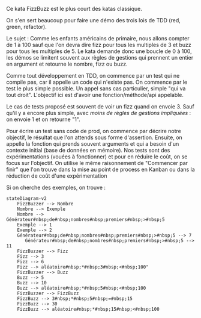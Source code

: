 Ce kata FizzBuzz est le plus court des katas classique.

On s'en sert beaucoup pour faire une démo des trois lois de TDD (red, green, refactor).

Le sujet : Comme les enfants américains de primaire, nous allons compter de 1 à 100 sauf que l'on devra dire fizz pour tous les multiples de 3 et buzz pour tous les multiples de 5.
Le kata demande donc une boucle de 0 à 100, les démos se limitent souvent aux règles de gestions qui prennent un entier en argument et retourne le nombre, fizz ou buzz.

Comme tout développement en TDD, on commence par un test qui ne compile pas, car il appelle un code qui n'existe pas.
On commence par le test le plus simple possible.
Un appel sans cas particulier, simple "qui va tout droit".
L'objectif ici est d'avoir une fonction/méthode/api appelable.

Le cas de tests proposé est souvent de voir un fizz quand on envoie 3.
Sauf qu'il y a encore plus simple, avec *moins de règles de gestions impliquées* : on envoie 1 et on retourne "1".

Pour écrire un test sans code de prod, on commence par décrire notre objectif, le résultat que l'on attends sous forme d'assertion.
Ensuite, on appelle la fonction qui prends souvent arguments et qui a besoin d'un contexte initial (base de données en mémoire).
Nos tests sont des expérimentations (vouées à fonctionner) et pour en réduire le coût, on se focus sur l'objectif.
On utilise le même raisonnement de "Commencer par finir" que l'on trouve dans la mise au point de process en Kanban ou dans la réduction de coût d'une expérimentation

Si on cherche des exemples, on trouve :
```mermaid
stateDiagram-v2
    FizzBuzzer --> Nombre
    Nombre --> Exemple
    Nombre --> Générateur#nbsp;de#nbsp;nombres#nbsp;premiers#nbsp;>#nbsp;5
    Exemple --> 1
    Exemple --> 2
	Générateur#nbsp;de#nbsp;nombres#nbsp;premiers#nbsp;>#nbsp;5 --> 7
	   Générateur#nbsp;de#nbsp;nombres#nbsp;premiers#nbsp;>#nbsp;5 --> 11
    FizzBuzzer --> Fizz
    Fizz --> 3
    Fizz --> 6
    Fizz --> aléatoire#nbsp;*#nbsp;3#nbsp;<#nbsp;100"
    FizzBuzzer --> Buzz
    Buzz --> 5
    Buzz --> 10
    Buzz --> aléatoire#nbsp;*#nbsp;5#nbsp;<#nbsp;100
    FizzBuzzer --> FizzBuzz
    FizzBuzz --> 3#nbsp;*#nbsp;5#nbsp;=#nbsp;15
    FizzBuzz --> 30
    FizzBuzz --> aléatoire#nbsp;*#nbsp;15#nbsp;<#nbsp;100
```


